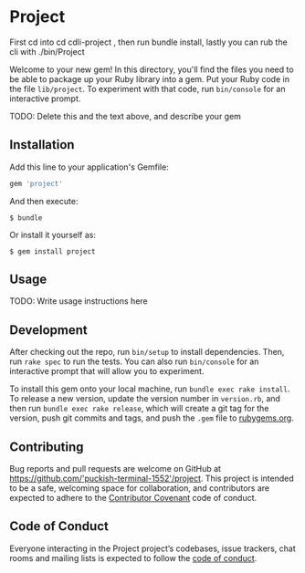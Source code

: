 # Project
First cd into cd cdli-project , then run bundle install, lastly you can rub the cli with ./bin/Project

Welcome to your new gem! In this directory, you'll find the files you need to be able to package up your Ruby library into a gem. Put your Ruby code in the file `lib/project`. To experiment with that code, run `bin/console` for an interactive prompt.

TODO: Delete this and the text above, and describe your gem

## Installation

Add this line to your application's Gemfile:

```ruby
gem 'project'
```

And then execute:

    $ bundle

Or install it yourself as:

    $ gem install project

## Usage

TODO: Write usage instructions here

## Development

After checking out the repo, run `bin/setup` to install dependencies. Then, run `rake spec` to run the tests. You can also run `bin/console` for an interactive prompt that will allow you to experiment.

To install this gem onto your local machine, run `bundle exec rake install`. To release a new version, update the version number in `version.rb`, and then run `bundle exec rake release`, which will create a git tag for the version, push git commits and tags, and push the `.gem` file to [rubygems.org](https://rubygems.org).

## Contributing

Bug reports and pull requests are welcome on GitHub at https://github.com/'puckish-terminal-1552'/project. This project is intended to be a safe, welcoming space for collaboration, and contributors are expected to adhere to the [Contributor Covenant](http://contributor-covenant.org) code of conduct.

## Code of Conduct

Everyone interacting in the Project project’s codebases, issue trackers, chat rooms and mailing lists is expected to follow the [code of conduct](https://github.com/'puckish-terminal-1552'/project/blob/master/CODE_OF_CONDUCT.md).
